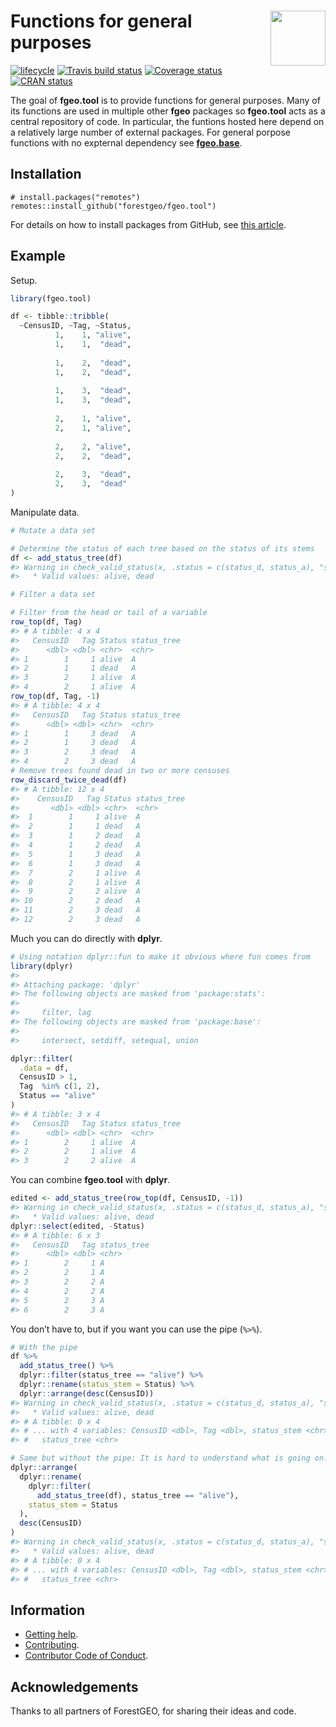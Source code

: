 
<!-- README.md is generated from README.Rmd. Please edit that file -->

# <img src="https://i.imgur.com/m8FNhQR.png" align="right" height=88 /> Functions for general purposes

[![lifecycle](https://img.shields.io/badge/lifecycle-experimental-orange.svg)](https://www.tidyverse.org/lifecycle/#experimental)
[![Travis build
status](https://travis-ci.org/forestgeo/fgeo.tool.svg?branch=master)](https://travis-ci.org/forestgeo/fgeo.tool)
[![Coverage
status](https://coveralls.io/repos/github/forestgeo/fgeo.tool/badge.svg)](https://coveralls.io/r/forestgeo/fgeo.tool?branch=master)
[![CRAN
status](https://www.r-pkg.org/badges/version/fgeo.tool)](https://cran.r-project.org/package=fgeo.tool)

The goal of **fgeo.tool** is to provide functions for general purposes.
Many of its functions are used in multiple other **fgeo** packages so
**fgeo.tool** acts as a central repository of code. In particular, the
funtions hosted here depend on a relatively large number of external
packages. For general porpose functions with no expternal dependency see
[**fgeo.base**](https://forestgeo.github.io/fgeo.base/).

## Installation

    # install.packages("remotes")
    remotes::install_github("forestgeo/fgeo.tool")

For details on how to install packages from GitHub, see [this
article](https://goo.gl/dQKEeg).

## Example

Setup.

``` r
library(fgeo.tool)

df <- tibble::tribble(
  ~CensusID, ~Tag, ~Status,
          1,    1, "alive",
          1,    1,  "dead",
                           
          1,    2,  "dead",
          1,    2,  "dead",
                           
          1,    3,  "dead",
          1,    3,  "dead",
                           
          2,    1, "alive",
          2,    1, "alive",
                           
          2,    2, "alive",
          2,    2,  "dead",
                           
          2,    3,  "dead",
          2,    3,  "dead"
)
```

Manipulate data.

``` r
# Mutate a data set

# Determine the status of each tree based on the status of its stems
df <- add_status_tree(df)
#> Warning in check_valid_status(x, .status = c(status_d, status_a), "status"): No observation has .status = D, A
#>   * Valid values: alive, dead

# Filter a data set

# Filter from the head or tail of a variable
row_top(df, Tag)
#> # A tibble: 4 x 4
#>   CensusID   Tag Status status_tree
#>      <dbl> <dbl> <chr>  <chr>      
#> 1        1     1 alive  A          
#> 2        1     1 dead   A          
#> 3        2     1 alive  A          
#> 4        2     1 alive  A
row_top(df, Tag, -1)
#> # A tibble: 4 x 4
#>   CensusID   Tag Status status_tree
#>      <dbl> <dbl> <chr>  <chr>      
#> 1        1     3 dead   A          
#> 2        1     3 dead   A          
#> 3        2     3 dead   A          
#> 4        2     3 dead   A
# Remove trees found dead in two or more censuses
row_discard_twice_dead(df)
#> # A tibble: 12 x 4
#>    CensusID   Tag Status status_tree
#>       <dbl> <dbl> <chr>  <chr>      
#>  1        1     1 alive  A          
#>  2        1     1 dead   A          
#>  3        1     2 dead   A          
#>  4        1     2 dead   A          
#>  5        1     3 dead   A          
#>  6        1     3 dead   A          
#>  7        2     1 alive  A          
#>  8        2     1 alive  A          
#>  9        2     2 alive  A          
#> 10        2     2 dead   A          
#> 11        2     3 dead   A          
#> 12        2     3 dead   A
```

Much you can do directly with **dplyr**.

``` r
# Using notation dplyr::fun to make it obvious where fun comes from
library(dplyr)
#> 
#> Attaching package: 'dplyr'
#> The following objects are masked from 'package:stats':
#> 
#>     filter, lag
#> The following objects are masked from 'package:base':
#> 
#>     intersect, setdiff, setequal, union

dplyr::filter(
  .data = df,
  CensusID > 1,
  Tag  %in% c(1, 2),
  Status == "alive"
)
#> # A tibble: 3 x 4
#>   CensusID   Tag Status status_tree
#>      <dbl> <dbl> <chr>  <chr>      
#> 1        2     1 alive  A          
#> 2        2     1 alive  A          
#> 3        2     2 alive  A
```

You can combine **fgeo.tool** with **dplyr**.

``` r
edited <- add_status_tree(row_top(df, CensusID, -1))
#> Warning in check_valid_status(x, .status = c(status_d, status_a), "status"): No observation has .status = D, A
#>   * Valid values: alive, dead
dplyr::select(edited, -Status)
#> # A tibble: 6 x 3
#>   CensusID   Tag status_tree
#>      <dbl> <dbl> <chr>      
#> 1        2     1 A          
#> 2        2     1 A          
#> 3        2     2 A          
#> 4        2     2 A          
#> 5        2     3 A          
#> 6        2     3 A
```

You don’t have to, but if you want you can use the pipe (`%>%`).

``` r
# With the pipe
df %>% 
  add_status_tree() %>%
  dplyr::filter(status_tree == "alive") %>%
  dplyr::rename(status_stem = Status) %>%
  dplyr::arrange(desc(CensusID))
#> Warning in check_valid_status(x, .status = c(status_d, status_a), "status"): No observation has .status = D, A
#>   * Valid values: alive, dead
#> # A tibble: 0 x 4
#> # ... with 4 variables: CensusID <dbl>, Tag <dbl>, status_stem <chr>,
#> #   status_tree <chr>

# Same but without the pipe: It is hard to understand what is going on.
dplyr::arrange(
  dplyr::rename(
    dplyr::filter(
      add_status_tree(df), status_tree == "alive"), 
    status_stem = Status
  ), 
  desc(CensusID)
)
#> Warning in check_valid_status(x, .status = c(status_d, status_a), "status"): No observation has .status = D, A
#>   * Valid values: alive, dead
#> # A tibble: 0 x 4
#> # ... with 4 variables: CensusID <dbl>, Tag <dbl>, status_stem <chr>,
#> #   status_tree <chr>
```

## Information

  - [Getting help](SUPPORT.md).
  - [Contributing](CONTRIBUTING.md).
  - [Contributor Code of Conduct](CODE_OF_CONDUCT.md).

## Acknowledgements

Thanks to all partners of ForestGEO, for sharing their ideas and code.
